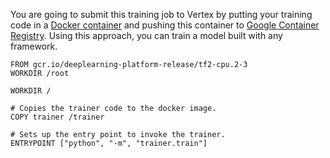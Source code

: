 
You are going to submit this training job to Vertex by putting your training code in a [Docker container](https://www.docker.com/resources/what-container) and pushing this container to [Google Container Registry](https://cloud.google.com/container-registry). Using this approach, you can train a model built with any framework.

```docker
FROM gcr.io/deeplearning-platform-release/tf2-cpu.2-3
WORKDIR /root

WORKDIR /

# Copies the trainer code to the docker image.
COPY trainer /trainer

# Sets up the entry point to invoke the trainer.
ENTRYPOINT ["python", "-m", "trainer.train"]
```

